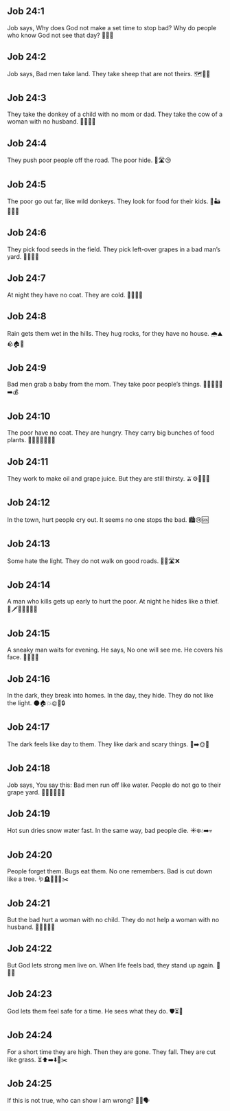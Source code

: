 ## Job 24:1
Job says, Why does God not make a set time to stop bad? Why do people who know God not see that day? 🤔⏰🙏
## Job 24:2
Job says, Bad men take land. They take sheep that are not theirs. 🗺️🐑🚫
## Job 24:3
They take the donkey of a child with no mom or dad. They take the cow of a woman with no husband. 🫏👶🐄😭
## Job 24:4
They push poor people off the road. The poor hide. 👊🛣️😢
## Job 24:5
The poor go out far, like wild donkeys. They look for food for their kids. 🫏🏜️🍞👧👦
## Job 24:6
They pick food seeds in the field. They pick left-over grapes in a bad man’s yard. 🌾👐🍇🏡
## Job 24:7
At night they have no coat. They are cold. 🌙🧥🚫🥶
## Job 24:8
Rain gets them wet in the hills. They hug rocks, for they have no house. 🌧️⛰️🪨🏠🚫
## Job 24:9
Bad men grab a baby from the mom. They take poor people’s things. 👶😭🧑‍🍼👜➡️💰
## Job 24:10
The poor have no coat. They are hungry. They carry big bunches of food plants. 🧍‍♀️🧥🚫😞🌿🧺
## Job 24:11
They work to make oil and grape juice. But they are still thirsty. 🫒⚙️🍇🥤🚫
## Job 24:12
In the town, hurt people cry out. It seems no one stops the bad. 🏙️😢🆘
## Job 24:13
Some hate the light. They do not walk on good roads. 🔦🚫🛣️❌
## Job 24:14
A man who kills gets up early to hurt the poor. At night he hides like a thief. 🌅🗡️🧍‍♂️🌙🕵️‍♂️
## Job 24:15
A sneaky man waits for evening. He says, No one will see me. He covers his face. 🌆😶‍🌫️🙈
## Job 24:16
In the dark, they break into homes. In the day, they hide. They do not like the light. 🌑🏠💥🌞🚪🔒
## Job 24:17
The dark feels like day to them. They like dark and scary things. 🌚➡️🌞👿
## Job 24:18
Job says, You say this: Bad men run off like water. People do not go to their grape yard. 💬💦🏃‍♂️🍇🚫
## Job 24:19
Hot sun dries snow water fast. In the same way, bad people die. ☀️❄️💧➡️💀
## Job 24:20
People forget them. Bugs eat them. No one remembers. Bad is cut down like a tree. 🪱🪦🧠🚫🌳✂️
## Job 24:21
But the bad hurt a woman with no child. They do not help a woman with no husband. 👩‍🦰😭🫱❌
## Job 24:22
But God lets strong men live on. When life feels bad, they stand up again. 🙏💪🔁
## Job 24:23
God lets them feel safe for a time. He sees what they do. 🛡️⏳👀
## Job 24:24
For a short time they are high. Then they are gone. They fall. They are cut like grass. ⏳⬆️➡️⬇️🌿✂️
## Job 24:25
If this is not true, who can show I am wrong? 🤷‍♂️🗣️
